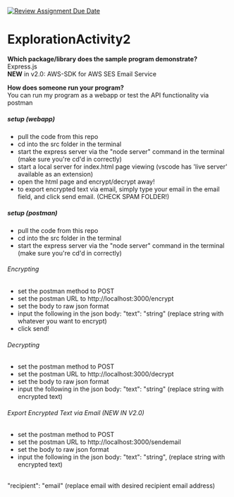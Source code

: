 [![Review Assignment Due Date](https://classroom.github.com/assets/deadline-readme-button-24ddc0f5d75046c5622901739e7c5dd533143b0c8e959d652212380cedb1ea36.svg)](https://classroom.github.com/a/kCrKdl4V)
# ExplorationActivity2


**Which package/library does the sample program demonstrate?**
<br> Express.js <br> **NEW** in v2.0: AWS-SDK for AWS SES Email Service

**How does someone run your program?** <br>
You can run my program as a webapp or test the API functionality via postman
##### setup (webapp)

- pull the code from this repo
- cd into the src folder in the terminal
- start the express server via the "node server" command in the terminal (make sure you're cd'd in correctly)
- start a local server for index.html page viewing (vscode has 'live server' available as an extension)
- open the html page and encrypt/decrypt away!
- to export encrypted text via email, simply type your email in the email field, and click send email. (CHECK SPAM FOLDER!)

##### setup (postman)

- pull the code from this repo
- cd into the src folder in the terminal
- start the express server via the "node server" command in the terminal (make sure you're cd'd in correctly)

###### Encrypting
- set the postman method to POST
- set the postman URL to http://localhost:3000/encrypt
- set the body to raw json format
- input the following in the json body: "text": "string" (replace string with whatever you want to encrypt)
- click send!

###### Decrypting
- set the postman method to POST
- set the postman URL to http://localhost:3000/decrypt
- set the body to raw json format
- input the following in the json body: "text": "string" (replace string with encrypted text)

###### Export Encrypted Text via Email (NEW IN V2.0)
- set the postman method to POST
- set the postman URL to http://localhost:3000/sendemail
- set the body to raw json format
- input the following in the json body:
"text": "string", (replace string with encrypted text)
<br>
"recipient": "email" (replace email with desired recipient email address)


